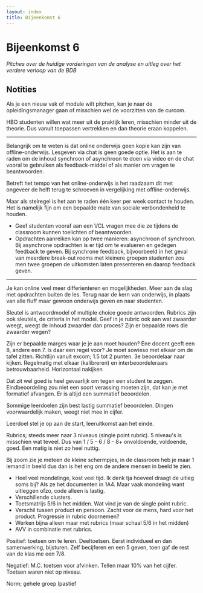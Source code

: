 ```yaml
---
layout: index
title: Bijeenkomst 6
---
```


# Bijeenkomst 6

*Pitches over de huidige vorderingen van de analyse en uitleg over het verdere verloop van de BDB*

## Notities
Als je een nieuw vak of module wilt pitchen, kan je naar de opleidingsmanager gaan of misschien wel de voorzitten van de curcom.

HBO studenten willen wat meer uit de praktijk leren, misschien minder uit de theorie. Dus vanuit toepassen vertrekken en dan theorie eraan koppelen. 

---

Belangrijk om te weten is dat online onderwijs geen kopie kan zijn van offline-onderwijs. Lesgeven via chat is geen goede optie. Het is aan te raden om de inhoud synchroon of
asynchroon te doen via video en de chat vooral te gebruiken als feedback-middel of als
manier om vragen te beantwoorden.

Betreft het tempo van het online-onderwijs is het raadzaam dit met ongeveer de helft terug
te schroeven in vergelijking met offline-onderwijs.

Maar als stelregel is het aan te raden één keer per week contact te houden. Het is namelijk fijn om een bepaalde mate van sociale verbondenheid te houden.

- Geef studenten vooraf aan een VCL vragen mee die ze tijdens de classroom kunnen toelichten of beantwoorden.
- Opdrachten
aanreiken kan op twee manieren: asynchroon of synchroon. Bij asynchrone opdrachten is er
tijd om te evalueren en gedegen feedback te geven. Bij synchrone feedback, bijvoorbeeld in
het geval van meerdere break-out rooms met kleinere groepen studenten zou men twee
groepen de uitkomsten laten presenteren en daarop feedback geven.

---

Je kan online veel meer differienteren en mogelijkheden. Meer aan de slag met opdrachten buiten de les. Terug naar de kern van onderwijs, in plaats van alle fluff maar gewoon onderwijs geven en naar studenten.

Sleutel is antwoordmodel of multiple choice goede antwoorden. Rubrics zijn ook sleutels, de criteria in het model. Geef in je rubric ook aan wat zwaarder weegt, weegt de inhoud zwaarder dan proces? Zijn er bepaalde rows die zwaarder wegen?

Zijn er bepaalde marges waar je je aan moet houden? Ene docent geeft een 8, andere een 7. Is daar een regel voor? Je moet sowieso met elkaar om de tafel zitten. Richtlijn vanuit excom; 1.5 tot 2 punten. 3e beoordelaar naar kijken. Regelmatig met elkaar (kalibreren) en interbeoordeleraars betrouwbaarheid. Horizontaal nakijken

Dat zit wel goed is heel gevaarlijk om tegen een student te zeggen. Eindbeoordeling zou niet een soort verassing moeten zijn, dat kan je met formatief afvangen. Er is altijd een summatief beoordelen.

Sommige leerdoelen zijn best lastig summatief beoordelen. Dingen voorwaardelijk maken, weegt niet mee in cijfer.

Leerdoel stel je op aan de start, leeruitkomst aan het einde.

Rubrics; steeds meer naar 3 niveaus (single point rubric). 5 niveau's is misschien wat teveel. Dus van 1 / 5 - 6 / 8 - 8+ onvoldoende, voldoende, goed. Een matig is niet zo heel nuttig.

Bij zoom zie je meteen de kleine schermpjes, in de classroom heb je maar 1 iemand in beeld dus dan is het eng om de andere mensen in beeld te zien.

* Heel veel mondelinge, kost veel tijd. Ik denk tja hoeveel draagt de uitleg soms bij? Als ze het documenten in 1A4. Maar vaak mondeling want uitleggen ofzo, code alleen is lastig.
* Verschillende clusters.
* Toetsmatrijs 5/6 in het midden. Wat vind je van de single point rubric.
* Verschil tussen product en persoon. Zacht voor de mens, hard voor het product. Progressie in rubric doornemen?
* Werken bijna alleen maar met rubrics (maar schaal 5/6 in het midden)
* AVV in combinatie met rubrics.


Positief: toetsen om te leren. Deeltoetsen. Eerst individueel en dan samenwerking, bijsturen. Zelf becijferen en een 5 geven, toen gaf de rest van de klas me een 7/8.

Negatief: M.C. toetsen voor afvinken. Tellen maar 10% van het cijfer. Toetsen waren niet op niveau. 

Norm; gehele groep
Ipastief
